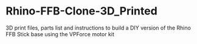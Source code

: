 # Rhino-FFB-Clone-3D_Printed
3D print files, parts list and instructions to build a DIY version of the Rhino FFB Stick base using the VPForce motor kit
